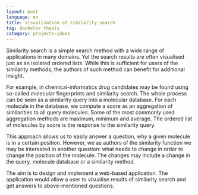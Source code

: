 ```yaml
---
layout: post
language: en
title: Visualisation of similarity search
tag: Bachelor thesis
category: projects-ideas
---
```


Similarity search is a simple search method with a wide range of applications in many domains.
Yet the search results are often visualised just as an isolated ordered lists.
While this is sufficient for users of the similarity methods, the authors of such method can benefit for additional insight.

<!-- more -->

For example, in chemical-informatics drug candidates may be found using so-called molecular fingerprints and similarity search.
The whole process can be seen as a similarity query into a molecular database. 
For each molecule in the database, we compute a score as an aggregation of similarities to all query molecules.
Some of the most commonly used aggregation methods are maximum, minimum and average.
The ordered list of molecules by score is the response to the similarity query.

This approach allows us to easily answer a question, why a given molecule is in a certain position. 
However, we as authors of the similarity function we may be interested in another question: what needs to change in order to change the position of the molecule. 
The changes may include a change in the query, molecule database or a similarity method.

The aim is to design and implement a web-based application.
The application would allow a user to visualise results of similarity search and get answers to above-mentioned questions.
